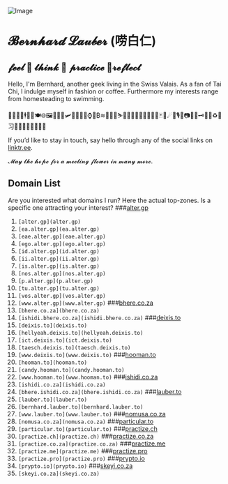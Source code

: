 ![Image](https://assets.about.me/background/users/t/w/o/twobla_1585333349_767.jpg)
# 𝓑𝓮𝓻𝓷𝓱𝓪𝓻𝓭 𝓛𝓪𝓊𝒷𝓮𝓻 (唠白仁)
## 𝓯𝓮𝓮𝓵 🍎 𝓽𝓱𝓲𝓷𝓴 🍏 𝓹𝓻𝓪𝓬𝓽𝓲𝓬𝓮 🌱𝓻𝓮𝓯𝓵𝓮𝓬𝓽
Hello, I'm Bernhard, another geek living in the Swiss Valais. As a fan of Tai Chi, I indulge myself in fashion or coffee. Furthermore my interests range from homesteading to swimming.

🤖🕺👨‍💻🕴🍕🥂🍽🌐🖼🚈🛵⛵🛩🚁🚀🛌🛀⌚🏦₿≋🎱🏌️‍♂️⛷🏄‍♂️🏇🏊‍♂️🚴‍♂️🏋️‍♂️🃏🌈☄🎼🎙🥁📷📰📆🗝🛒🛐♻️💯习🏳️‍🌈🇨🇭🇿🇦🇺🇳

If you’d like to stay in touch, say hello through any of the social links on [linktr.ee](https://linktr.ee/2bla).

𝓜𝓪𝔂 𝓽𝓱𝓮 𝓱𝓸𝓹𝓮 𝓯𝓸𝓻 𝓪 𝓶𝓮𝓮𝓽𝓲𝓷𝓰 𝓯𝓵𝓸𝔀𝓮𝓻 𝓲𝓷 𝓶𝓪𝓷𝔂 𝓶𝓸𝓻𝓮.
## Domain List
Are you interested what domains I run? Here the actual top-zones. Is a specific one attracting your interest?
###[alter.gp](google.com/search?q=site%3Aalter.gp)
1. `[alter.gp](alter.gp)`
2. `[ea.alter.gp](ea.alter.gp)`
3. `[eae.alter.gp](eae.alter.gp)`
4. `[ego.alter.gp](ego.alter.gp)`
5. `[id.alter.gp](id.alter.gp)`
6. `[ii.alter.gp](ii.alter.gp)`
7. `[is.alter.gp](is.alter.gp)`
8. `[nos.alter.gp](nos.alter.gp)`
9. `[p.alter.gp](p.alter.gp)`
10. `[tu.alter.gp](tu.alter.gp)`
11. `[vos.alter.gp](vos.alter.gp)`
12. `[www.alter.gp](www.alter.gp)`
###[bhere.co.za](google.com/search?q=site%3Abhere.co.za)
1. `[bhere.co.za](bhere.co.za)`
2. `[ishidi.bhere.co.za](ishidi.bhere.co.za)`
###[deixis.to](google.com/search?q=site%3Adeixis.to)
1. `[deixis.to](deixis.to)`
2. `[hellyeah.deixis.to](hellyeah.deixis.to)`
3. `[ict.deixis.to](ict.deixis.to)`
4. `[taesch.deixis.to](taesch.deixis.to)`
5. `[www.deixis.to](www.deixis.to)`
###[hooman.to](google.com/search?q=site%3Ahooman.to)
1. `[hooman.to](hooman.to)`
2. `[candy.hooman.to](candy.hooman.to)`
3. `[www.hooman.to](www.hooman.to)`
###[ishidi.co.za](google.com/search?q=site%3Aishidi.co.za)
1. `[ishidi.co.za](ishidi.co.za)`
2. `[bhere.ishidi.co.za](bhere.ishidi.co.za)`
###[lauber.to](google.com/search?q=site%3Alauber.to)
1. `[lauber.to](lauber.to)`
2. `[bernhard.lauber.to](bernhard.lauber.to)`
3. `[www.lauber.to](www.lauber.to)`
###[nomusa.co.za](google.com/search?q=site%3Anomusa.co.za)
1. `[nomusa.co.za](nomusa.co.za)`
###[particular.to](google.com/search?q=site%3Aparticular.to)
1. `[particular.to](particular.to)`
###[practize.ch](google.com/search?q=site%3Apractize.ch)
1. `[practize.ch](practize.ch)`
###[practize.co.za](google.com/search?q=site%3Apractize.co.za)
1. `[practize.co.za](practize.co.za)`
###[practize.me](google.com/search?q=site%3Apractize.me)
1. `[practize.me](practize.me)`
###[practize.pro](google.com/search?q=site%3Apractize.pro)
1. `[practize.pro](practize.pro)`
###[prypto.io](google.com/search?q=site%3Aprypto.io)
1. `[prypto.io](prypto.io)`
###[skeyi.co.za](google.com/search?q=site%3Askeyi.co.za)
1. `[skeyi.co.za](skeyi.co.za)`
